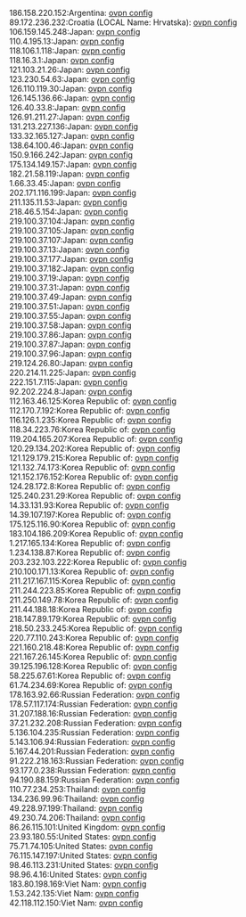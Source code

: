 186.158.220.152:Argentina: [ovpn config](vpn/186_158_220_152.ovpn)  
89.172.236.232:Croatia (LOCAL Name: Hrvatska): [ovpn config](vpn/89_172_236_232.ovpn)  
106.159.145.248:Japan: [ovpn config](vpn/106_159_145_248.ovpn)  
110.4.195.13:Japan: [ovpn config](vpn/110_4_195_13.ovpn)  
118.106.1.118:Japan: [ovpn config](vpn/118_106_1_118.ovpn)  
118.16.3.1:Japan: [ovpn config](vpn/118_16_3_1.ovpn)  
121.103.21.26:Japan: [ovpn config](vpn/121_103_21_26.ovpn)  
123.230.54.63:Japan: [ovpn config](vpn/123_230_54_63.ovpn)  
126.110.119.30:Japan: [ovpn config](vpn/126_110_119_30.ovpn)  
126.145.136.66:Japan: [ovpn config](vpn/126_145_136_66.ovpn)  
126.40.33.8:Japan: [ovpn config](vpn/126_40_33_8.ovpn)  
126.91.211.27:Japan: [ovpn config](vpn/126_91_211_27.ovpn)  
131.213.227.136:Japan: [ovpn config](vpn/131_213_227_136.ovpn)  
133.32.165.127:Japan: [ovpn config](vpn/133_32_165_127.ovpn)  
138.64.100.46:Japan: [ovpn config](vpn/138_64_100_46.ovpn)  
150.9.166.242:Japan: [ovpn config](vpn/150_9_166_242.ovpn)  
175.134.149.157:Japan: [ovpn config](vpn/175_134_149_157.ovpn)  
182.21.58.119:Japan: [ovpn config](vpn/182_21_58_119.ovpn)  
1.66.33.45:Japan: [ovpn config](vpn/1_66_33_45.ovpn)  
202.171.116.199:Japan: [ovpn config](vpn/202_171_116_199.ovpn)  
211.135.11.53:Japan: [ovpn config](vpn/211_135_11_53.ovpn)  
218.46.5.154:Japan: [ovpn config](vpn/218_46_5_154.ovpn)  
219.100.37.104:Japan: [ovpn config](vpn/219_100_37_104.ovpn)  
219.100.37.105:Japan: [ovpn config](vpn/219_100_37_105.ovpn)  
219.100.37.107:Japan: [ovpn config](vpn/219_100_37_107.ovpn)  
219.100.37.13:Japan: [ovpn config](vpn/219_100_37_13.ovpn)  
219.100.37.177:Japan: [ovpn config](vpn/219_100_37_177.ovpn)  
219.100.37.182:Japan: [ovpn config](vpn/219_100_37_182.ovpn)  
219.100.37.19:Japan: [ovpn config](vpn/219_100_37_19.ovpn)  
219.100.37.31:Japan: [ovpn config](vpn/219_100_37_31.ovpn)  
219.100.37.49:Japan: [ovpn config](vpn/219_100_37_49.ovpn)  
219.100.37.51:Japan: [ovpn config](vpn/219_100_37_51.ovpn)  
219.100.37.55:Japan: [ovpn config](vpn/219_100_37_55.ovpn)  
219.100.37.58:Japan: [ovpn config](vpn/219_100_37_58.ovpn)  
219.100.37.86:Japan: [ovpn config](vpn/219_100_37_86.ovpn)  
219.100.37.87:Japan: [ovpn config](vpn/219_100_37_87.ovpn)  
219.100.37.96:Japan: [ovpn config](vpn/219_100_37_96.ovpn)  
219.124.26.80:Japan: [ovpn config](vpn/219_124_26_80.ovpn)  
220.214.11.225:Japan: [ovpn config](vpn/220_214_11_225.ovpn)  
222.151.7.115:Japan: [ovpn config](vpn/222_151_7_115.ovpn)  
92.202.224.8:Japan: [ovpn config](vpn/92_202_224_8.ovpn)  
112.163.46.125:Korea Republic of: [ovpn config](vpn/112_163_46_125.ovpn)  
112.170.7.192:Korea Republic of: [ovpn config](vpn/112_170_7_192.ovpn)  
116.126.1.235:Korea Republic of: [ovpn config](vpn/116_126_1_235.ovpn)  
118.34.223.76:Korea Republic of: [ovpn config](vpn/118_34_223_76.ovpn)  
119.204.165.207:Korea Republic of: [ovpn config](vpn/119_204_165_207.ovpn)  
120.29.134.202:Korea Republic of: [ovpn config](vpn/120_29_134_202.ovpn)  
121.129.179.215:Korea Republic of: [ovpn config](vpn/121_129_179_215.ovpn)  
121.132.74.173:Korea Republic of: [ovpn config](vpn/121_132_74_173.ovpn)  
121.152.176.152:Korea Republic of: [ovpn config](vpn/121_152_176_152.ovpn)  
124.28.172.8:Korea Republic of: [ovpn config](vpn/124_28_172_8.ovpn)  
125.240.231.29:Korea Republic of: [ovpn config](vpn/125_240_231_29.ovpn)  
14.33.131.93:Korea Republic of: [ovpn config](vpn/14_33_131_93.ovpn)  
14.39.107.197:Korea Republic of: [ovpn config](vpn/14_39_107_197.ovpn)  
175.125.116.90:Korea Republic of: [ovpn config](vpn/175_125_116_90.ovpn)  
183.104.186.209:Korea Republic of: [ovpn config](vpn/183_104_186_209.ovpn)  
1.217.165.134:Korea Republic of: [ovpn config](vpn/1_217_165_134.ovpn)  
1.234.138.87:Korea Republic of: [ovpn config](vpn/1_234_138_87.ovpn)  
203.232.103.222:Korea Republic of: [ovpn config](vpn/203_232_103_222.ovpn)  
210.100.171.13:Korea Republic of: [ovpn config](vpn/210_100_171_13.ovpn)  
211.217.167.115:Korea Republic of: [ovpn config](vpn/211_217_167_115.ovpn)  
211.244.223.85:Korea Republic of: [ovpn config](vpn/211_244_223_85.ovpn)  
211.250.149.78:Korea Republic of: [ovpn config](vpn/211_250_149_78.ovpn)  
211.44.188.18:Korea Republic of: [ovpn config](vpn/211_44_188_18.ovpn)  
218.147.89.179:Korea Republic of: [ovpn config](vpn/218_147_89_179.ovpn)  
218.50.233.245:Korea Republic of: [ovpn config](vpn/218_50_233_245.ovpn)  
220.77.110.243:Korea Republic of: [ovpn config](vpn/220_77_110_243.ovpn)  
221.160.218.48:Korea Republic of: [ovpn config](vpn/221_160_218_48.ovpn)  
221.167.26.145:Korea Republic of: [ovpn config](vpn/221_167_26_145.ovpn)  
39.125.196.128:Korea Republic of: [ovpn config](vpn/39_125_196_128.ovpn)  
58.225.67.61:Korea Republic of: [ovpn config](vpn/58_225_67_61.ovpn)  
61.74.234.69:Korea Republic of: [ovpn config](vpn/61_74_234_69.ovpn)  
178.163.92.66:Russian Federation: [ovpn config](vpn/178_163_92_66.ovpn)  
178.57.117.174:Russian Federation: [ovpn config](vpn/178_57_117_174.ovpn)  
31.207.188.16:Russian Federation: [ovpn config](vpn/31_207_188_16.ovpn)  
37.21.232.208:Russian Federation: [ovpn config](vpn/37_21_232_208.ovpn)  
5.136.104.235:Russian Federation: [ovpn config](vpn/5_136_104_235.ovpn)  
5.143.106.94:Russian Federation: [ovpn config](vpn/5_143_106_94.ovpn)  
5.167.44.201:Russian Federation: [ovpn config](vpn/5_167_44_201.ovpn)  
91.222.218.163:Russian Federation: [ovpn config](vpn/91_222_218_163.ovpn)  
93.177.0.238:Russian Federation: [ovpn config](vpn/93_177_0_238.ovpn)  
94.190.88.159:Russian Federation: [ovpn config](vpn/94_190_88_159.ovpn)  
110.77.234.253:Thailand: [ovpn config](vpn/110_77_234_253.ovpn)  
134.236.99.96:Thailand: [ovpn config](vpn/134_236_99_96.ovpn)  
49.228.97.199:Thailand: [ovpn config](vpn/49_228_97_199.ovpn)  
49.230.74.206:Thailand: [ovpn config](vpn/49_230_74_206.ovpn)  
86.26.115.101:United Kingdom: [ovpn config](vpn/86_26_115_101.ovpn)  
23.93.180.55:United States: [ovpn config](vpn/23_93_180_55.ovpn)  
75.71.74.105:United States: [ovpn config](vpn/75_71_74_105.ovpn)  
76.115.147.197:United States: [ovpn config](vpn/76_115_147_197.ovpn)  
98.46.113.231:United States: [ovpn config](vpn/98_46_113_231.ovpn)  
98.96.4.16:United States: [ovpn config](vpn/98_96_4_16.ovpn)  
183.80.198.169:Viet Nam: [ovpn config](vpn/183_80_198_169.ovpn)  
1.53.242.135:Viet Nam: [ovpn config](vpn/1_53_242_135.ovpn)  
42.118.112.150:Viet Nam: [ovpn config](vpn/42_118_112_150.ovpn)  
